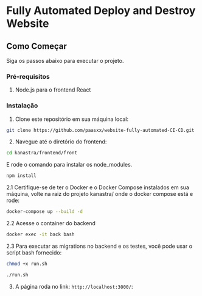 # Fully Automated Deploy and Destroy Website


## Como Começar

Siga os passos abaixo para executar o projeto.

### Pré-requisitos

1. Node.js para o frontend React

### Instalação


1. Clone este repositório em sua máquina local:

```bash
git clone https://github.com/paasxx/website-fully-automated-CI-CD.git
```

2. Navegue até o diretório do frontend:

```bash
cd kanastra/frontend/front
```
E rode o comando para instalar os node_modules.
```bash
npm install
```

2.1 Certifique-se de ter o Docker e o Docker Compose instalados em sua máquina, volte na raiz do projeto kanastra/ onde o docker compose está e rode:

```bash
docker-compose up --build -d
```
2.2 Acesse o container do backend

```bash
docker exec -it back bash
```

2.3 Para executar as migrations no backend e os testes, você pode usar o script bash fornecido:

```bash
chmod +x run.sh
```

```bash
./run.sh
```

3. A página roda no link: `http://localhost:3000/`:
